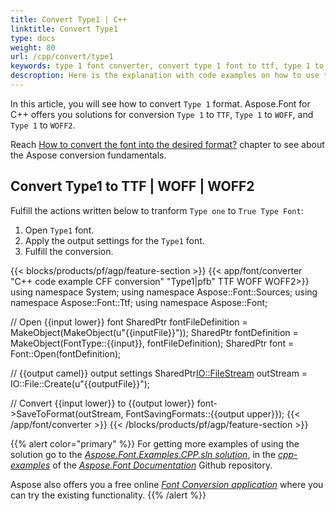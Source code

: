 ```yaml
---
title: Convert Type1 | C++
linktitle: Convert Type1
type: docs
weight: 80
url: /cpp/convert/type1
keywords: type 1 font converter, convert type 1 font to ttf, type 1 to ttf, type one to woff
descroption: Here is the explanation with code examples on how to use the Aspose solution to convert Type 1 format to TTF, WOFF, and WOFF2 formats.
---
```


In this article, you will see how to convert `Type 1` format. Aspose.Font for C++ offers you solutions for conversion `Type 1` to `TTF`, `Type 1` to `WOFF`, and `Type 1` to `WOFF2`. 

Reach [How to convert the font into the desired format?](https://docs.aspose.com//font/cpp/convert/#how-to-convert-the-font-into-the-desired-format) chapter to see about the Aspose conversion fundamentals.

## Convert Type1 to TTF | WOFF | WOFF2

Fulfill the actions written below to tranform `Type one` to `True Type Font`:
1. Open `Type1` font.
2. Apply the output settings for the `Type1` font.
3. Fulfill the conversion.

{{< blocks/products/pf/agp/feature-section >}}
{{< app/font/converter "C++ code example CFF conversion" "Type1|pfb" TTF WOFF WOFF2>}}
using namespace System;
using namespace Aspose::Font::Sources;
using namespace Aspose::Font::Ttf;
using namespace Aspose::Font;

// Open {{input lower}} font
SharedPtr<FontFileDefinition> fontFileDefinition = MakeObject<FontFileDefinition>(MakeObject<FileSystemStreamSource>(u"{{inputFile}}"));
SharedPtr<FontDefinition> fontDefinition = MakeObject<FontDefinition>(FontType::{{input}}, fontFileDefinition);
SharedPtr<Font> font = Font::Open(fontDefinition);

// {{output camel}} output settings
SharedPtr<IO::FileStream> outStream = IO::File::Create(u"{{outputFile}}");

// Convert {{input lower}} to {{output lower}}
font->SaveToFormat(outStream, FontSavingFormats::{{output upper}});
{{< /app/font/converter >}}
{{< /blocks/products/pf/agp/feature-section >}}

{{% alert color="primary" %}}
For getting more examples of using the solution go to the [*Aspose.Font.Examples.CPP.sln solution*](https://github.com/aspose-font/Aspose.Font-Documentation/tree/master/cpp-examples), in the [*cpp-examples*](https://github.com/aspose-font/Aspose.Font-Documentation/tree/master/cpp-examples) of the [*Aspose.Font Documentation*](https://github.com/aspose-font/Aspose.Font-Documentation) Github repository.

Aspose also offers you a free online [*Font Conversion application*](https://products.aspose.app/font/conversion) where you can try the existing functionality.
{{% /alert %}}
